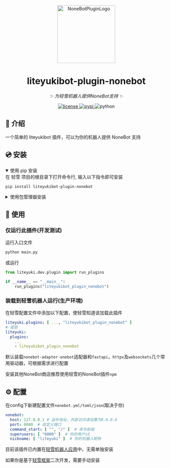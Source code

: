 <div align="center">
  <img src="https://cdn.liteyuki.icu/static/img/liteyuki_icon_640.png" width="180" height="180" alt="NoneBotPluginLogo">

</div>

<div align="center">

# liteyukibot-plugin-nonebot

_✨ 为轻雪机器人提供NoneBot支持 ✨_


<a href="./LICENSE">
    <img src="https://img.shields.io/github/license/LiteyukiStudio/nonebot-plugin-acgnshow.svg" alt="license">
</a>
<a href="https://pypi.python.org/pypi/liteyukibot-plugin-nonebot">
    <img src="https://img.shields.io/pypi/v/liteyukibot-plugin-nonebot.svg" alt="pypi">
</a>
<img src="https://img.shields.io/badge/python-3.10+-blue.svg" alt="python">

</div>

## 📖 介绍

一个简单的 liteyukibot 插件，可以为你的机器人提供 NoneBot 支持

## 💿 安装

<details open>
<summary>使用 pip 安装</summary>
在 轻雪 项目的根目录下打开命令行, 输入以下指令即可安装

    pip install liteyukibot-plugin-nonebot

</details>

<details>
<summary>使用包管理器安装</summary>
在 nonebot2 项目的插件目录下, 打开命令行, 根据你使用的包管理器, 输入相应的安装命令

<details>
<summary>pip</summary>

    pip install liteyukibot-plugin-nonebot

</details>
<details>
<summary>pdm</summary>

    pdm add liteyukibot-plugin-nonebot

</details>
<details>
<summary>poetry</summary>

    poetry add liteyukibot-plugin-nonebot

</details>
<details>
<summary>conda</summary>

    conda install liteyukibot-plugin-nonebot

</details>
</details>



## 🎉 使用

### 仅运行此插件(开发测试)
运行入口文件
```bash
python main.py
```
或运行
```python
from liteyuki.dev.plugin import run_plugins

if __name__ == "__main__":
    run_plugins("liteyukibot_plugin_nonebot")
```

### 装载到轻雪机器人运行(生产环境)

在轻雪配置文件中添加以下配置，使轻雪知道该加载此插件

```yaml
liteyuki.plugins: [ ..., "liteyukibot_plugin_nonebot" ]
# 或是
liteyuki:
  plugins:
    ...
    - liteyukibot_plugin_nonebot
```

默认装载`nonebot-adapter-onebot`适配器和`fastapi`，`httpx`及`websockets`几个常用驱动器，可根据需求进行配置

安装其他NoneBot商店推荐使用轻雪的NoneBot插件`npm`

## ⚙️ 配置

在config下新建配置文件`nonebot.yml/toml/json`(取决于你)

```yaml
nonebot:
  host: 127.0.0.1 # 监听地址，外部访问请设置为0.0.0.0
  port: 8080  # 自定义端口
  command_start: [ "", "/" ]  # 命令前缀
  superusers: [ "0000" ]  # 你的用户id
  nickname: [ "liteyuki" ]  # 你的机器人昵称
```

目前该插件已内置在[轻雪机器人应用](https://bot.liteyuki.icu)中，无需单独安装

如果你是基于[轻雪框架](https://pypi.org/project/liteyukibot/)二次开发，需要手动安装
